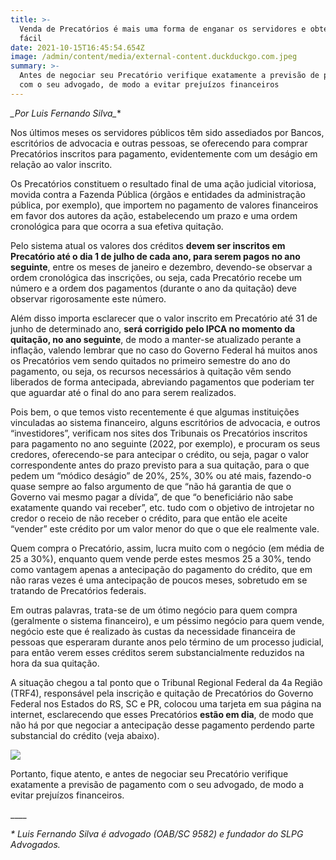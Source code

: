 ```yaml
---
title: >-
  Venda de Precatórios é mais uma forma de enganar os servidores e obter lucro
  fácil
date: 2021-10-15T16:45:54.654Z
image: /admin/content/media/external-content.duckduckgo.com.jpeg
summary: >-
  Antes de negociar seu Precatório verifique exatamente a previsão de pagamento
  com o seu advogado, de modo a evitar prejuízos financeiros
---
```

**_Por Luis Fernando Silva*_**

Nos últimos meses os servidores públicos têm sido assediados por Bancos, escritórios de advocacia e outras pessoas, se oferecendo para comprar Precatórios inscritos para pagamento, evidentemente com um deságio em relação ao valor inscrito.

Os Precatórios constituem o resultado final de uma ação judicial vitoriosa, movida contra a Fazenda Pública (órgãos e entidades da administração pública, por exemplo), que importem no pagamento de valores financeiros em favor dos autores da ação, estabelecendo um prazo e uma ordem cronológica para que ocorra a sua efetiva quitação.

Pelo sistema atual os valores dos créditos **devem ser inscritos em Precatório até o dia 1 de julho de cada ano, para serem pagos no ano seguinte**, entre os meses de janeiro e dezembro, devendo-se observar a ordem cronológica das inscrições, ou seja, cada Precatório recebe um número e a ordem dos pagamentos (durante o ano da quitação) deve observar rigorosamente este número.

Além disso importa esclarecer que o valor inscrito em Precatório até 31 de junho de determinado ano, **será corrigido pelo IPCA no momento da quitação, no ano seguinte**, de modo a manter-se atualizado perante a inflação, valendo lembrar que no caso do Governo Federal há muitos anos os Precatórios vem sendo quitados no primeiro semestre do ano do pagamento, ou seja, os recursos necessários à quitação vêm sendo liberados de forma antecipada, abreviando pagamentos que poderiam ter que aguardar até o final do ano para serem realizados.

Pois bem, o que temos visto recentemente é que algumas instituições vinculadas ao sistema financeiro, alguns escritórios de advocacia, e outros “investidores”, verificam nos sites dos Tribunais os Precatórios inscritos para pagamento no ano seguinte (2022, por exemplo), e procuram os seus credores, oferecendo-se para antecipar o crédito, ou seja, pagar o valor correspondente antes do prazo previsto para a sua quitação, para o que pedem um “módico deságio” de 20%, 25%, 30% ou até mais, fazendo-o quase sempre ao falso argumento de que “não há garantia de que o Governo vai mesmo pagar a dívida”, de que “o beneficiário não sabe exatamente quando vai receber”, etc. tudo com o objetivo de introjetar no credor o receio de não receber o crédito, para que então ele aceite “vender” este crédito por um valor menor do que o que ele realmente vale.

Quem compra o Precatório, assim, lucra muito com o negócio (em média de 25 a 30%), enquanto quem vende perde estes mesmos 25 a 30%, tendo como vantagem apenas a antecipação do pagamento do crédito, que em não raras vezes é uma antecipação de poucos meses, sobretudo em se tratando de Precatórios federais.

Em outras palavras, trata-se de um ótimo negócio para quem compra (geralmente o sistema financeiro), e um péssimo negócio para quem vende, negócio este que é realizado às custas da necessidade financeira de pessoas que esperaram durante anos pelo término de um processo judicial, para então verem esses créditos serem substancialmente reduzidos na hora da sua quitação.

A situação chegou a tal ponto que o Tribunal Regional Federal da 4a Região (TRF4), responsável pela inscrição e quitação de Precatórios do Governo Federal nos Estados do RS, SC e PR, colocou uma tarjeta em sua página na internet, esclarecendo que esses Precatórios **estão em dia**, de modo que não há por que negociar a antecipação desse pagamento perdendo parte substancial do crédito (veja abaixo).

![](/admin/content/media/qwergg.png)

Portanto, fique atento, e antes de negociar seu Precatório verifique exatamente a previsão de pagamento com o seu advogado, de modo a evitar prejuízos financeiros.

\_\_\_\_

_\* Luis Fernando Silva é advogado (OAB/SC 9582) e fundador do SLPG Advogados._
